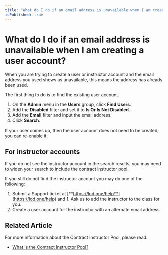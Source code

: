 ```yaml
---
title: "What do I do if an email address is unavailable when I am creating a user account?"
isPublished: true
---
```


# What do I do if an email address is unavailable when I am creating a user account?

When you are trying to create a user or instructor account and the email address you used shows as unavailable, this means the address has already been used.

The first thing to do is to find the existing user account. 
1. On the **Admin** menu in the **Users** group, click **Find Users**. 
1. Add the **Disabled** filter and set it to **Is Or Is Not Disabled**.
1. Add the **Email** filter and input the email address. 
1. Click **Search**. 

If your user comes up, then the user account does not need to be created; you can re-enable it. 

## For instructor accounts

If you do not see the instructor account in the search results, you may need to widen your search to include the contract instructor pool.

If you still do not find the instructor account you may do one of the following:

1. Submit a Support ticket at [**https://lod.one/help**](https://lod.one/help) and 
        1. Ask us to add the instructor to the class for you.
1. Create a user account for the instructor with an alternate email address.

## Related Article
For more information about the Contract Instructor Pool, please read:

- [What is the Contract Instructor Pool?](../instructor-management/what-is-contract-instructor-pool.md)
